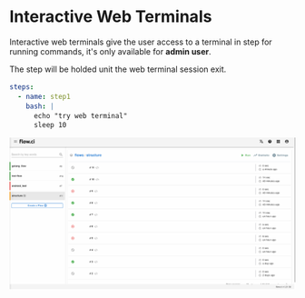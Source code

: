 # Interactive Web Terminals

Interactive web terminals give the user access to a terminal in step for running commands, it's only available for __admin user__.

The step will be holded unit the web terminal session exit.

```yaml
steps:
  - name: step1
    bash: |
      echo "try web terminal"
      sleep 10
```

![web terminal](../../images/job/terminal.gif)